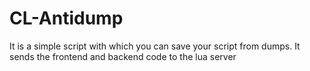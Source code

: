 
# CL-Antidump

It is a simple script with which you can save your script from dumps. It sends the frontend and backend code to the lua server

